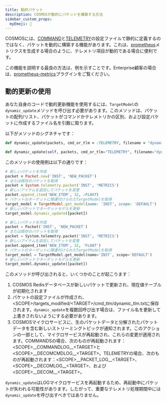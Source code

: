 ```yaml
---
title: 動的パケット
description: COSMOSが動的にパケットを構築する方法
sidebar_custom_props:
  myEmoji: 🧱
---
```


COSMOSには、[COMMAND](/docs/configuration/command)と[TELEMETRY](/docs/configuration/telemetry)の設定ファイルで静的に定義するのではなく、パケットを動的に構築する機能があります。これは、[prometheus](https://prometheus.io/)メトリクスを生成する場合のように、テレメトリ項目が動的である場合に便利です。

この機能を説明する最良の方法は、例を示すことです。Enterprise顧客の場合は、[prometheus-metrics](https://github.com/OpenC3/cosmos-enterprise-plugins/tree/main/openc3-cosmos-prometheus-metrics)プラグインをご覧ください。

## 動的更新の使用

あなた自身のコードで動的更新機能を使用するには、`TargetModel`の`dynamic_update`メソッドを呼び出す必要があります。このメソッドは、パケットの配列/リスト、パケットがコマンドかテレメトリかの区別、および設定バケットに作成するファイル名を引数に取ります。

以下がメソッドのシグネチャです：

```ruby
def dynamic_update(packets, cmd_or_tlm = :TELEMETRY, filename = "dynamic_tlm.txt")
```

```python
def dynamic_update(self, packets, cmd_or_tlm="TELEMETRY", filename="dynamic_tlm.txt")
```

このメソッドの使用例は以下の通りです：

```ruby
# 新しいパケットを作成
packet = Packet.new('INST', 'NEW_PACKET')
# または既存のパケットを取得
packet = System.telemetry.packet('INST', 'METRICS')
# 新しいアイテムを追加してパケットを変更
packet.append_item('NEW_ITEM', 32, :FLOAT)
# パケットのターゲットに関連付けられたTargetModelを取得
target_model = TargetModel.get_model(name: 'INST', scope: 'DEFAULT')
# 新しいパケットでターゲットモデルを更新
target_model.dynamic_update([packet])
```

```python
# 新しいパケットを作成
packet = Packet('INST', 'NEW_PACKET')
# または既存のパケットを取得
packet = System.telemetry.packet('INST', 'METRICS')
# 新しいアイテムを追加してパケットを変更
packet.append_item('NEW_ITEM', 32, 'FLOAT')
# パケットのターゲットに関連付けられたTargetModelを取得
target_model = TargetModel.get_model(name='INST', scope='DEFAULT')
# 新しいパケットでターゲットモデルを更新
target_model.dynamic_update([packet])
```

このメソッドが呼び出されると、いくつかのことが起こります：

1. COSMOS Redisデータベースが新しいパケットで更新され、現在値テーブルが初期化されます
2. パケットの設定ファイルが作成され、&lt;SCOPE&gt;/targets_modified/&lt;TARGET&gt;/cmd_tlm/dynamic_tlm.txtに保存されます。`dynamic_update`を複数回呼び出す場合は、ファイル名を更新して上書きされないようにする必要があります。
3. COSMOSマイクロサービスに、生のパケットデータと分解されたパケットデータを含む新しいストリーミングトピックが通知されます。このアクションの一部として、マイクロサービスが再起動され、これらの変更が適用されます。COMMANDSの場合、次のものが再起動されます：&lt;SCOPE&gt;\_\_COMMANDLOG\_\_&lt;TARGET&gt;と&lt;SCOPE&gt;\_\_DECOMCMDLOG\_\_&lt;TARGET&gt;。TELEMETRYの場合、次のものが再起動されます：&lt;SCOPE&gt;\_\_PACKET_LOG\_\_&lt;TARGET&gt;、&lt;SCOPE&gt;\_\_DECOMLOG\_\_&lt;TARGET&gt;、および&lt;SCOPE&gt;\_\_DECOM\_\_&lt;TARGET&gt;。

`dynamic_update`はLOGマイクロサービスを再起動するため、再起動中にパケットが失われる可能性があります。したがって、重要なテレメトリ処理期間中には`dynamic_update`を呼び出すべきではありません。